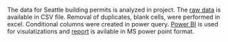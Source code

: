The data for Seattle building permits is analyzed in project. 
The [raw data](https://github.com/rsgilltc/Seattle-Building-Permits/blob/main/building-permits-current.xlsx) is available in CSV file.
Removal of duplicates, blank cells, were performed in excel. 
Conditional columns were created in power query.
[Power BI]() is used for visulatizations and [report]() is avilable in MS power point format.
